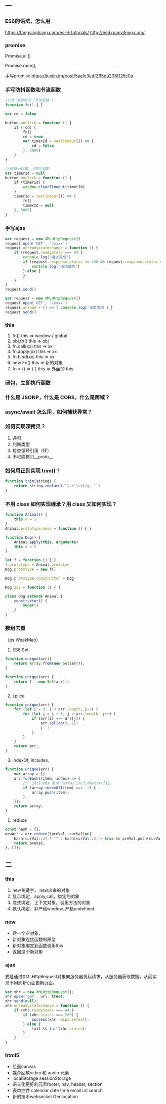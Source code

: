 ## 一

### ES6的语法，怎么用

https://fangyinghang.com/es-6-tutorials/
http://es6.ruanyifeng.com/

### promise

Promise.all()

Promise.race();

手写promise
https://juejin.im/post/5aafe3edf265da238f125c0a

### 手写防抖函数和节流函数

``` js
//CD 冷却时间（节流思路 ）
function fn() { }

var cd = false

button.onclick = function () {
    if (!cd) {
        fn()
        cd = true
        var timerId = setTimeout(() => {
            cd = false
        }, 3000)
    }
}

//带着一起做 （防抖函数）
var timerId = null
button.onclick = function () {
    if (timerId) {
        window.clearTimeout(timerId)
    }
    timerId = setTimeout(() => {
        fn()
        timerId = null
    }, 5000)
}
```
### 手写ajax

``` js
var request = new XMLHttpRequest()
request.open('GET', '/xxxx')
request.onreadystatechange = function () {
    if (request.readyState === 4) {
        console.log('请求完成')
        if (request.response.status >= 200 && request.response.status < 300) {
            console.log('请求成功')
        } else {
        }
    }
}
request.send()

var request = new XMLHttpRequest()
request.open('GET', '/xxxx')
request.onload = () => { console.log('请求成功') }
request.send()
```

### this

1. fn()
this => window / global
2. obj.fn()
this => obj
3. fn.call(xx)
this => xx
4. fn.apply(xx)
this => xx
5. fn.bind(xx)
this => xx
6. new Fn()
this => 新的对象
7. fn = () => { }
this => 外面的 this

### 闭包，立即执行函数
### 什么是 JSONP，什么是 CORS，什么是跨域？
### async/await 怎么用，如何捕获异常？
### 如何实现深拷贝？

1. 递归
2. 判断类型
3. 检查循环引用（环）
4. 不可能拷贝__proto__

### 如何用正则实现 trim()？
``` js
function trim(string) {
    return string.replace(/^\s+|\s+$/g, '')
}
```
### 不用 class 如何实现继承？用 class 又如何实现？
``` js
function Animal() {
    this.a = 1
}
Animal.prototype.move = function () { }

function Dog() {
    Animal.apply(this, arguments)
    this.d = 2
}

let f = function () { }
f.prototype = Animal.prototye
Dog.prototype = new f()

Dog.prototype.constructor = Dog

Dog.say = function () { }

class Dog extends Animal {
    constructor() {
        super()
    }
}
```


### 数组去重

（ps WeakMap）

1. ES6 Set 

``` js
function unique(arr){
    return Array.from(new Set(arr));
}

function unique(arr) {
    return [...new Set(arr)];
}
```

2. splice
``` js
function unique(arr) {
    for (let i = 0; i < arr.length; i++) {
        for (let j = i + 1; j < arr.length; j++) {
            if (arr[i] === arr[j]) {
                arr.splice(j, 1);
                j--;
            }
        }
    }
    return arr;
}
```

3. indexOf, includes, 
``` js
function unique(arr) {
    var array = [];
    arr.forEach((item, index) => {
        //  includes 条件 !array.includes(arr[i])
        if (array.indexOf(item) === -1) {
            array.push(item);
        }
    });
    return array;
}
```

1. reduce

``` js
const hash = {};
newArr = arr.reduce((preVal, curVal)=>{
    hash[curVal.id] ? "" : hash[curVal.id] = true && preVal.push(curVal);
    return preVal;
}, []);
```
## 二

### this

1. new关键字， new出来的对象  
2. 显示绑定，apply,call，绑定的对象
3. 隐式绑定，上下文对象，调用方法的对象 
4. 默认绑定，非严格window, 严格undefined                                

### new 

* 建一个空对象，
* 新对象连接函数的原型
* 新对象绑定到函数调用this
* 返回这个新对象

### ajax

要是通过XMLHttpRequest对象向服务器发起请求，从服务器获取数据，从而实现不用刷新页面更新页面。

``` js
var xhr = new XMLHttpRequest();
xhr.open('get', url, true);
xhr.send(null);
xhr.onreadystatechange = function () {
    if (xhr.readyState === 4) {
        if (xhr.status === 200) {
            success(xhr.responseText);
        } else {
            fail && fail(xhr.status);
        }
    }
}
```

### html5

* 绘画canvas
* 媒介回放video 和 audio 元素
* localStorage sessionStorage
* 语义化更好的元素footer, nav, header, section
* 表单控件 calendar date time email url search
* 新的技术websocket Genlocation
